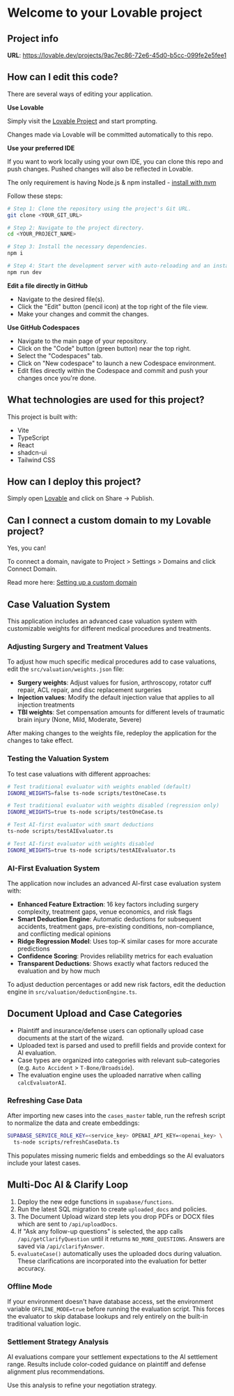 # Welcome to your Lovable project

## Project info

**URL**: https://lovable.dev/projects/9ac7ec86-72e6-45d0-b5cc-099fe2e5fee1

## How can I edit this code?

There are several ways of editing your application.

**Use Lovable**

Simply visit the [Lovable Project](https://lovable.dev/projects/9ac7ec86-72e6-45d0-b5cc-099fe2e5fee1) and start prompting.

Changes made via Lovable will be committed automatically to this repo.

**Use your preferred IDE**

If you want to work locally using your own IDE, you can clone this repo and push changes. Pushed changes will also be reflected in Lovable.

The only requirement is having Node.js & npm installed - [install with nvm](https://github.com/nvm-sh/nvm#installing-and-updating)

Follow these steps:

```sh
# Step 1: Clone the repository using the project's Git URL.
git clone <YOUR_GIT_URL>

# Step 2: Navigate to the project directory.
cd <YOUR_PROJECT_NAME>

# Step 3: Install the necessary dependencies.
npm i

# Step 4: Start the development server with auto-reloading and an instant preview.
npm run dev
```

**Edit a file directly in GitHub**

- Navigate to the desired file(s).
- Click the "Edit" button (pencil icon) at the top right of the file view.
- Make your changes and commit the changes.

**Use GitHub Codespaces**

- Navigate to the main page of your repository.
- Click on the "Code" button (green button) near the top right.
- Select the "Codespaces" tab.
- Click on "New codespace" to launch a new Codespace environment.
- Edit files directly within the Codespace and commit and push your changes once you're done.

## What technologies are used for this project?

This project is built with:

- Vite
- TypeScript
- React
- shadcn-ui
- Tailwind CSS

## How can I deploy this project?

Simply open [Lovable](https://lovable.dev/projects/9ac7ec86-72e6-45d0-b5cc-099fe2e5fee1) and click on Share -> Publish.

## Can I connect a custom domain to my Lovable project?

Yes, you can!

To connect a domain, navigate to Project > Settings > Domains and click Connect Domain.

Read more here: [Setting up a custom domain](https://docs.lovable.dev/tips-tricks/custom-domain#step-by-step-guide)

## Case Valuation System

This application includes an advanced case valuation system with customizable weights for different medical procedures and treatments.

### Adjusting Surgery and Treatment Values

To adjust how much specific medical procedures add to case valuations, edit the `src/valuation/weights.json` file:

- **Surgery weights**: Adjust values for fusion, arthroscopy, rotator cuff repair, ACL repair, and disc replacement surgeries
- **Injection values**: Modify the default injection value that applies to all injection treatments
- **TBI weights**: Set compensation amounts for different levels of traumatic brain injury (None, Mild, Moderate, Severe)

After making changes to the weights file, redeploy the application for the changes to take effect.

### Testing the Valuation System

To test case valuations with different approaches:

```bash
# Test traditional evaluator with weights enabled (default)
IGNORE_WEIGHTS=false ts-node scripts/testOneCase.ts

# Test traditional evaluator with weights disabled (regression only)
IGNORE_WEIGHTS=true ts-node scripts/testOneCase.ts

# Test AI-first evaluator with smart deductions
ts-node scripts/testAIEvaluator.ts

# Test AI-first evaluator with weights disabled
IGNORE_WEIGHTS=true ts-node scripts/testAIEvaluator.ts
```

### AI-First Evaluation System

The application now includes an advanced AI-first case evaluation system with:

- **Enhanced Feature Extraction**: 16 key factors including surgery complexity, treatment gaps, venue economics, and risk flags
- **Smart Deduction Engine**: Automatic deductions for subsequent accidents, treatment gaps, pre-existing conditions, non-compliance, and conflicting medical opinions
- **Ridge Regression Model**: Uses top-K similar cases for more accurate predictions
- **Confidence Scoring**: Provides reliability metrics for each evaluation
- **Transparent Deductions**: Shows exactly what factors reduced the evaluation and by how much

To adjust deduction percentages or add new risk factors, edit the deduction engine in `src/valuation/deductionEngine.ts`.

## Document Upload and Case Categories

- Plaintiff and insurance/defense users can optionally upload case documents at the start of the wizard.
- Uploaded text is parsed and used to prefill fields and provide context for AI evaluation.
- Case types are organized into categories with relevant sub-categories (e.g. `Auto Accident` > `T-Bone/Broadside`).
- The evaluation engine uses the uploaded narrative when calling `calcEvaluatorAI`.

### Refreshing Case Data

After importing new cases into the `cases_master` table, run the refresh script to normalize the data and create embeddings:

```bash
SUPABASE_SERVICE_ROLE_KEY=<service_key> OPENAI_API_KEY=<openai_key> \
  ts-node scripts/refreshCaseData.ts
```

This populates missing numeric fields and embeddings so the AI evaluators include your latest cases.

## Multi-Doc AI & Clarify Loop
1. Deploy the new edge functions in `supabase/functions`.
2. Run the latest SQL migration to create `uploaded_docs` and policies.
3. The Document Upload wizard step lets you drop PDFs or DOCX files which are sent to `/api/uploadDocs`.
4. If "Ask any follow-up questions" is selected, the app calls `/api/getClarifyQuestion` until it returns `NO_MORE_QUESTIONS`. Answers are saved via `/api/clarifyAnswer`.
5. `evaluateCase()` automatically uses the uploaded docs during valuation.
These clarifications are incorporated into the evaluation for better accuracy.

### Offline Mode

If your environment doesn't have database access, set the environment variable `OFFLINE_MODE=true` before running the evaluation script. This forces the evaluator to skip database lookups and rely entirely on the built-in traditional valuation logic.

### Settlement Strategy Analysis

AI evaluations compare your settlement expectations to the AI settlement range. Results include color-coded guidance on plaintiff and defense alignment plus recommendations.

Use this analysis to refine your negotiation strategy.


